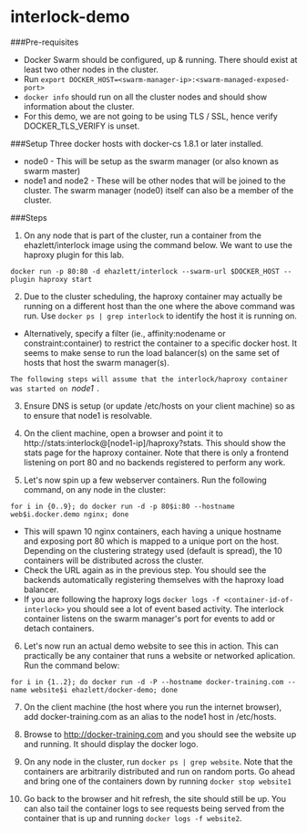 # interlock-demo

###Pre-requisites
- Docker Swarm should be configured, up & running. There should exist at least two other nodes in the cluster.
- Run `export DOCKER_HOST=<swarm-manager-ip>:<swarm-managed-exposed-port>`
- `docker info` should run on all the cluster nodes and should show information about the cluster.
- For this demo, we are not going to be using TLS / SSL, hence verify DOCKER_TLS_VERIFY is unset.

###Setup
Three docker hosts with docker-cs 1.8.1 or later installed.
- node0 - This will be setup as the swarm manager (or also known as swarm master)
- node1 and node2 - These will be other nodes that will be joined to the cluster. The swarm manager (node0) itself can also be a member of the cluster.

###Steps
1. On any node that is part of the cluster, run a container from the ehazlett/interlock image using the command below. We want to use the haproxy plugin for this lab.
  ```
  docker run -p 80:80 -d ehazlett/interlock --swarm-url $DOCKER_HOST --plugin haproxy start
  ```
2. Due to the cluster scheduling, the haproxy container may actually be running on a different host than the one where the above command was run. Use `docker ps | grep interlock` to identify the host it is running on.
  - Alternatively, specify a filter (ie., affinity:nodename or constraint:container) to restrict the container to a specific docker host. It seems to make sense to run the load balancer(s) on the same set of hosts that host the swarm manager(s).

  `The following steps will assume that the interlock/haproxy container was started on `*node1* `.`

3. Ensure DNS is setup (or update /etc/hosts on your client machine) so as to ensure that node1 is resolvable.

4.  On the client machine, open a browser and point it to http://stats:interlock@[node1-ip]/haproxy?stats. This should show the stats page for the haproxy container. Note that there is only a frontend listening on port 80 and no backends registered to perform any work.

5. Let's now spin up a few webserver containers. Run the following command, on any node in the cluster:
  ```
  for i in {0..9}; do docker run -d -p 80$i:80 --hostname web$i.docker.demo nginx; done
  ```
  - This will spawn 10 nginx containers, each having a unique hostname and exposing port 80 which is mapped to a unique port on the host. Depending on the clustering strategy used (default is spread), the 10 containers will be distributed across the cluster.
  - Check the URL again as in the previous step. You should see the backends automatically registering themselves with the haproxy load balancer.
  - If you are following the haproxy logs `docker logs -f <container-id-of-interlock>` you should see a lot of event based activity. The interlock container listens on the swarm manager's port for events to add or detach containers.

6. Let's now run an actual demo website to see this in action. This can practically be any container that runs a website or networked aplication. Run the command below:

  ```
  for i in {1..2}; do docker run -d -P --hostname docker-training.com --name website$i ehazlett/docker-demo; done
  ```
7. On the client machine (the host where you run the internet browser), add docker-training.com as an alias to the node1 host in /etc/hosts.

8. Browse to http://docker-training.com and you should see the website up and running. It should display the docker logo.

9. On any node in the cluster, run `docker ps | grep website`. Note that the containers are arbitrarily distributed and run on random ports. Go ahead and bring one of the containers down by running `docker stop website1`

10. Go back to the browser and hit refresh, the site should still be up. You can also tail the container logs to see requests being served from the container that is up and running `docker logs -f website2`.
